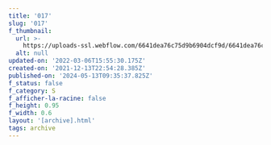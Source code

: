 ```yaml
---
title: '017'
slug: '017'
f_thumbnail:
  url: >-
    https://uploads-ssl.webflow.com/6641dea76c75d9b6904dcf9d/6641dea76c75d9b6904dd088_017.jpg
  alt: null
updated-on: '2022-03-06T15:55:30.175Z'
created-on: '2021-12-13T22:54:28.385Z'
published-on: '2024-05-13T09:35:37.825Z'
f_status: false
f_category: S
f_afficher-la-racine: false
f_height: 0.95
f_width: 0.6
layout: '[archive].html'
tags: archive
---
```



